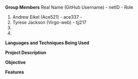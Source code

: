 **Group Members**
Real Name (GitHub Username) - netID - Role
1) Andrew Eikel (Ace521) - ace337 - 
2) Tyrese Jackson (Virgo-web) - tjj217
3) 
4) 

**Languages and Techniques Being Used**



**Project Description**



**Objective**





**Features**

